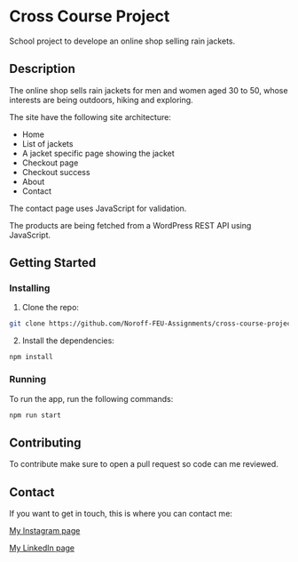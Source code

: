 # Cross Course Project

School project to develope an online shop selling rain jackets.

## Description

The online shop sells rain jackets for men and women aged 30 to 50, whose interests are being outdoors, hiking and exploring.

The site have the following site architecture:

- Home
- List of jackets
- A jacket specific page showing the jacket
- Checkout page
- Checkout success
- About
- Contact

The contact page uses JavaScript for validation.

The products are being fetched from a WordPress REST API using JavaScript.

## Getting Started

### Installing

1. Clone the repo:

```bash
git clone https://github.com/Noroff-FEU-Assignments/cross-course-project-martemoslet.git
```

2. Install the dependencies:

```
npm install
```

### Running

To run the app, run the following commands:

```bash
npm run start
```

## Contributing

To contribute make sure to open a pull request so code can me reviewed.

## Contact

If you want to get in touch, this is where you can contact me:

[My Instagram page](https://www.instagram.com/martemo/)

[My LinkedIn page](www.linkedin.com/in/marte-moslet-728781138)
